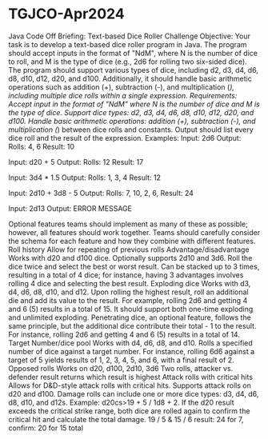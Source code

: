 # TGJCO-Apr2024

Java Code Off Briefing: Text-based Dice Roller Challenge
Objective:
Your task is to develop a text-based dice roller program in Java. The program should accept inputs in the format of "NdM", where N is the number of dice to roll, and M is the type of dice (e.g., 2d6 for rolling two six-sided dice). The program should support various types of dice, including d2, d3, d4, d6, d8, d10, d12, d20, and d100. Additionally, it should handle basic arithmetic operations such as addition (+), subtraction (-), and multiplication (*), including multiple dice rolls within a single expression.
Requirements:
Accept input in the format of "NdM" where N is the number of dice and M is the type of dice.
Support dice types: d2, d3, d4, d6, d8, d10, d12, d20, and d100.
Handle basic arithmetic operations: addition (+), subtraction (-), and multiplication (*) between dice rolls and constants.
Output should list every dice roll and the result of the expression.
Examples:
Input: 2d6
Output:
Rolls: 4, 6
Result: 10


Input: d20 + 5
Output:
Rolls: 12
Result: 17


Input: 3d4 * 1.5
Output:
Rolls: 1, 3, 4
Result: 12


Input: 2d10 + 3d8 - 5
Output:
Rolls: 7, 10, 2, 6, 
Result: 24


Input: 2d13
Output: ERROR MESSAGE


Optional features teams should implement as many of these as possible; however, all features should work together. Teams should carefully consider the schema for each feature and how they combine with different features.
Roll history
Allow for repeating of previous rolls
Advantage/disadvantage
Works with d20 and d100 dice.
Optionally supports 2d10 and 3d6.
Roll the dice twice and select the best or worst result.
Can be stacked up to 3 times, resulting in a total of 4 dice; for instance, having 3 advantages involves rolling 4 dice and selecting the best result.
Exploding dice
Works with d3, d4, d6, d8, d10, and d12.
Upon rolling the highest result, roll an additional die and add its value to the result.
For example, rolling 2d6 and getting 4 and 6 (5) results in a total of 15.
It should support both one-time exploding and unlimited exploding.
Penetrating dice, an optional feature, follows the same principle, but the additional dice contribute their total - 1 to the result.
For instance, rolling 2d6 and getting 4 and 6 (5) results in a total of 14.
Target Number/dice pool
Works with d4, d6, d8, and d10.
Rolls a specified number of dice against a target number.
For instance, rolling 6d6 against a target of 5 yields results of 1, 2, 3, 4, 5, and 6, with a final result of 2.
Opposed rolls
Works on d20, d100, 2d10, 3d6
Two rolls, attacker vs. defender result returns which result is highest
Attack rolls with critical hits
Allows for D&D-style attack rolls with critical hits.
Supports attack rolls on d20 and d100.
Damage rolls can include one or more dice types: d3, d4, d6, d8, d10, and d12s.
Example: d20cs>19 + 5 / 1d8 + 2.
If the d20 result exceeds the critical strike range, both dice are rolled again to confirm the critical hit and calculate the total damage.
19 / 5 & 15 / 6 result: 24 for 7, confirm: 20 for 15 total
